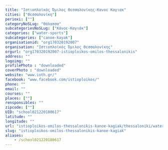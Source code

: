 ```yaml
---
title: "Ιστιοπλοϊκός Όμιλος Θεσσαλονίκης-Κανοε Καγιακ"
cities: ["Θεσσαλονίκη"]
perioxi: [""]
categoryNoSLug: "Θάλασσα"
subcategoriesNoSLug: ["Κάνοε-Καγιάκ"]
categories: ["water-sports"]
subcategories: ["canoe-kayak"]
organisationid: "org170320192007"
organisation: "Ιστιοπλοϊκός Όμιλος Θεσσαλονίκης"
orgurl: "org170320192007-istioploikos-omilos-thessalonikis"
address: ""
logoimg: ""
profilePhoto : "downloaded"
coverPhoto : "downloaded"
website: "www.ioth.gr/"
facebook: "www.facebook.com/istioploikos/"
phone: ""
email: ""
courses: ""
places: [""]
rensponsibles: ""
zipcode: [""]
UID: "school021220180617"
latitude: ""
longitude: ""
url: "istioploikos-omilos-thessalonikis-kanoe-kagiak/thessaloniki/water-sports/canoe-kayak"
slug: "istioploikos-omilos-thessalonikis-kanoe-kagiak"
aliases:
    - /school021220180617
---
```





